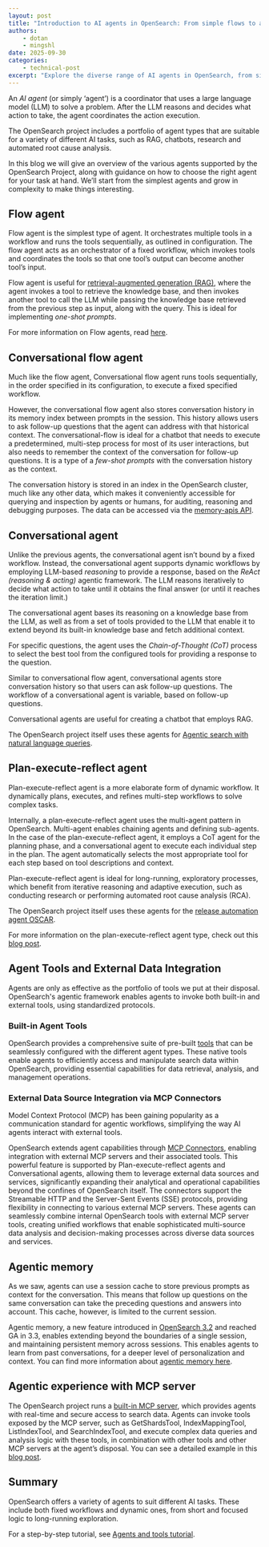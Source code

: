 ```yaml
---
layout: post
title: "Introduction to AI agents in OpenSearch: From simple flows to advanced ReAct multi-agent systems"
authors: 
    - dotan
    - mingshl
date: 2025-09-30
categories: 
    - technical-post
excerpt: "Explore the diverse range of AI agents in OpenSearch, from simple flow agents to advanced ReAct multi-agent systems. Learn how to choose the right agent for tasks like RAG, chatbots, research, and automated root cause analysis."
---
```


An *AI agent* (or simply ‘agent’) is a coordinator that uses a large language model (LLM) to solve a problem. After the LLM reasons and decides what action to take, the agent coordinates the action execution.

The OpenSearch project includes a portfolio of agent types that are suitable for a variety of different AI tasks, such as RAG, chatbots, research and automated root cause analysis.

In this blog we will give an overview of the various agents supported by the OpenSearch Project, along with guidance on how to choose the right agent for your task at hand. We’ll start from the simplest agents and grow in complexity to make things interesting.

## **Flow agent**

Flow agent is the simplest type of agent. It orchestrates multiple tools in a workflow and runs the tools sequentially, as outlined in configuration. The flow agent acts as an orchestrator of a fixed workflow, which invokes tools and coordinates the tools so that one tool’s output can become another tool’s input.

Flow agent is useful for [retrieval-augmented generation (RAG)](https://opensearch.org/blog/using-opensearch-for-retrieval-augmented-generation-rag/), where the agent invokes a tool to retrieve the knowledge base, and then invokes another tool to call the LLM while passing the knowledge base retrieved from the previous step as input, along with the query. This is ideal for implementing *one-shot prompts*.

For more information on Flow agents, read [here](https://docs.opensearch.org/latest/ml-commons-plugin/agents-tools/agents/flow/).

## **Conversational flow agent**

Much like the flow agent, Conversational flow agent runs tools sequentially, in the order specified in its configuration, to execute a fixed specified workflow.

However, the conversational flow agent also stores conversation history in its memory index between prompts in the session. This history allows users to ask follow-up questions that the agent can address with that historical context. The conversational-flow is ideal for a chatbot that needs to execute a predetermined, multi-step process for most of its user interactions, but also needs to remember the context of the conversation for follow-up questions. It is a type of a *few-shot prompts* with the conversation history as the context.

The conversation history is stored in an index in the OpenSearch cluster, much like any other data, which makes it conveniently accessible for querying and inspection by agents or humans, for auditing, reasoning and debugging purposes. The data can be accessed via the [memory-apis API](https://docs.opensearch.org/latest/ml-commons-plugin/api/memory-apis/index/).

## **Conversational agent**

Unlike the previous agents, the conversational agent isn’t bound by a fixed workflow. Instead, the conversational agent supports dynamic workflows by employing LLM-based *reasoning* to provide a response, based on the *ReAct (reasoning & acting)* agentic framework. The LLM reasons iteratively to decide what action to take until it obtains the final answer (or until it reaches the iteration limit.)

The conversational agent bases its reasoning on a knowledge base from the LLM, as well as from a set of tools provided to the LLM that enable it to extend beyond its built-in knowledge base and fetch additional context.

For specific questions, the agent uses the *Chain-of-Thought (CoT)* process to select the best tool from the configured tools for providing a response to the question.

Similar to conversational flow agent, conversational agents store conversation history so that users can ask follow-up questions. The workflow of a conversational agent is variable, based on follow-up questions.

Conversational agents are useful for creating a chatbot that employs RAG.

The OpenSearch project itself uses these agents for [Agentic search with natural language queries](https://github.com/opensearch-project/ml-commons/blob/main/docs/tutorials/agentic_search/agentic_search_llm_generated_type.md).

## **Plan-execute-reflect agent**

Plan-execute-reflect agent is a more elaborate form of dynamic workflow. It dynamically plans, executes, and refines multi-step workflows to solve complex tasks.

Internally, a plan-execute-reflect agent uses the multi-agent pattern in OpenSearch. Multi-agent enables chaining agents and defining sub-agents. In the case of the plan-execute-reflect agent, it employs a CoT agent for the planning phase, and a conversational agent to execute each individual step in the plan. The agent automatically selects the most appropriate tool for each step based on tool descriptions and context.

Plan-execute-reflect agent is ideal for long-running, exploratory processes, which benefit from iterative reasoning and adaptive execution, such as conducting research or performing automated root cause analysis (RCA).

The OpenSearch project itself uses these agents for the [release automation agent OSCAR](https://github.com/opensearch-project/oscar-ai-bot).

For more information on the plan-execute-reflect agent type, check out this [blog post](https://opensearch.org/blog/intelligent-troubleshooting-using-opensearch-3-0s-plan-execute-reflect-agent/).

## **Agent Tools and External Data Integration**
Agents are only as effective as the portfolio of tools we put at their disposal. OpenSearch's agentic framework enables agents to invoke both built-in and external tools, using standardized protocols.

### **Built-in Agent Tools**
OpenSearch provides a comprehensive suite of pre-built [tools](https://docs.opensearch.org/latest/ml-commons-plugin/agents-tools/tools/index/) that can be seamlessly configured with the different agent types. These native tools enable agents to efficiently access and manipulate search data within OpenSearch, providing essential capabilities for data retrieval, analysis, and management operations.
 
### **External Data Source Integration via MCP Connectors**
Model Context Protocol (MCP) has been gaining popularity as a communication standard for agentic workflows, simplifying the way AI agents interact with external tools.

OpenSearch extends agent capabilities through [MCP Connectors](https://docs.opensearch.org/latest/ml-commons-plugin/agents-tools/mcp/index/), enabling integration with external MCP servers and their associated tools. This powerful feature is supported by Plan-execute-reflect agents and Conversational agents, allowing them to leverage external data sources and services, significantly expanding their analytical and operational capabilities beyond the confines of OpenSearch itself. The connectors support the Streamable HTTP and the Server-Sent Events (SSE) protocols, providing flexibility in connecting to various external MCP servers. These agents can seamlessly combine internal OpenSearch tools with external MCP server tools, creating unified workflows that enable sophisticated multi-source data analysis and decision-making processes across diverse data sources and services.

## **Agentic memory**

As we saw, agents can use a session cache to store previous prompts as context for the conversation. This means that follow up questions on the same conversation can take the preceding questions and answers into account. This cache, however, is limited to the current session.

Agentic memory, a new feature introduced in [OpenSearch 3.2](https://opensearch.org/blog/introducing-opensearch-3-2-next-generation-search-and-anayltics-with-enchanced-ai-capabilities/) and reached GA in 3.3, enables extending beyond the boundaries of a single session, and maintaining persistent memory across sessions. This enables agents to learn from past conversations, for a deeper level of personalization and context. You can find more information about [agentic memory here](https://docs.opensearch.org/latest/ml-commons-plugin/api/agentic-memory-apis/index/).

## **Agentic experience with MCP server**

The OpenSearch project runs a [built-in MCP server](https://opensearch.org/blog/introducing-mcp-in-opensearch/), which provides agents with real-time and secure access to search data. Agents can invoke tools exposed by the MCP server, such as GetShardsTool, IndexMappingTool, ListIndexTool, and SearchIndexTool, and execute complex data queries and analysis logic with these tools, in combination with other tools and other MCP servers at the agent’s disposal. You can see a detailed example in this [blog post](https://opensearch.org/blog/unlocking-agentic-ai-experiences-with-opensearch/).

## **Summary**

OpenSearch offers a variety of agents to suit different AI tasks. These include both fixed workflows and dynamic ones, from short and focused logic to long-running exploration.

For a step-by-step tutorial, see [Agents and tools tutorial](https://docs.opensearch.org/latest/ml-commons-plugin/agents-tools/agents-tools-tutorial/).
